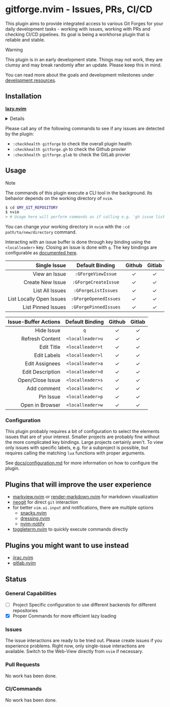 # gitforge.nvim - Issues, PRs, CI/CD

This plugin aims to provide integrated access to various Git Forges for your daily development
tasks - working with issues, working with PRs and checking CI/CD pipelines.
Its goal is being a workhorse plugin that is reliable and stable.

> [!WARNING]
> This plugin is in an early development state. Things may not work, they are clumsy and may break
> randomly after an update.
> Please keep this in mind.

You can read more about the goals and development milestones under [development resources](development_resources/README.md).

## Installation

**[lazy.nvim](https://github.com/folke/lazy.nvim)**
<details>

```lua
local ia = "gitforge.issue_actions"
return {
    "JonasToth/gitforge.nvim",
    dependencies = {
        { "nvim-telescope/telescope.nvim" },
        { "pysan3/pathlib.nvim" },
    },
    cmd = { "GForgeViewIssue", "GForgeListIssues", "GForgeOpenedIssues", "GForgePinnedIssues", "GForgeCreateIssue" },
    keys = {
        { "<leader>gv", "<cmd>GForgeViewIssue<CR>",    desc = "View an issue" },
        { "<leader>gn", "<cmd>GForgeCreateIssue<CR>",  desc = "Create a new issue" },
        { "<leader>ggo", "<cmd>GForgeOpenedIssues<CR>", desc = "List opened issue" },
        { "<leader>ggp", "<cmd>GForgePinnedIssues<CR>", desc = "List pinned issues" },
        {
            "<leader>gio", function() require(ia).list_issues({ state = "open", limit = 100, }) end,
            desc = "List All Open Issues"
        },
        {
            "<leader>giB", function() require(ia).list_issues({ state = "open", labels = "bug", limit = 100, }) end,
            desc = "List All Open Bugs"
        },
        {
            "<leader>gim", function() require(ia).list_issues({ state = "open", assignee = "@me", }) end,
            desc = "List My Issues"
        },
        {
            "<leader>gib", function() require(ia).list_issues({ state = "open", assignee = "@me", labels = "bug", }) end,
            desc = "List My Bugs"
        },
    },
    opts = {},
}
```

</details>

Please call any of the following commands  to see if any issues are detected by the plugin:
- `:checkhealth gitforge` to check the overall plugin health
- `:checkhealth gitforge.gh` to check the Github provier
- `:checkhealth gitforge.glab` to check the GitLab provier

## Usage

> [!NOTE]
> The commands of this plugin execute a CLI tool in the background. Its behavior depends on the working
> directory of `nvim`.
> ```bash
> $ cd $MY_GIT_REPOSITORY
> $ nvim
> > # Usage here will perform commands as if calling e.g. 'gh issue list' directly
> ```
> You can change your working directory in `nvim` with the `:cd path/to/new/directory` command.

Interacting with an issue buffer is done through key binding using the `<localleader>` key.
Closing an issue is done with `q`. The key bindings are configurable as [documented here](/docs/configuration.md#issue-settings).

| Single Issue             | Default Binding         | Github | Gitlab |
| -----------------------: | :---------------------: | :----: | :----: |
| View an Issue            | `:GForgeViewIssue`      |   ✓    |   ✓    |
| Create New Issue         | `:GForgeCreateIssue`    |   ✓    |   ✓    |
| List All Issues          | `:GForgeListIssues`     |   ✓    |   ✓    |
| List Locally Open Issues | `:GForgeOpenedIssues`   |   ✓    |   ✓    |
| List Pinned Issues       | `:GForgePinnedIssues`   |   ✓    |   ✓    |

| Issue-Buffer Actions     | Default Binding         | Github | Gitlab |
| -----------------------: | :---------------------: | :----: | :----: |
| Hide Issue               | `q`                     |   ✓    |   ✓    |
| Refresh Content          | `<localleader>u`        |   ✓    |   ✓    |
| Edit Title               | `<localleader>t`        |   ✓    |   ✓    |
| Edit Labels              | `<localleader>l`        |   ✓    |   ✓    |
| Edit Assignees           | `<localleader>a`        |   ✓    |   ✓    |
| Edit Description         | `<localleader>d`        |   ✓    |   ✓    |
| Open/Close Issue         | `<localleader>s`        |   ✓    |   ✓    |
| Add comment              | `<localleader>c`        |   ✓    |   ✓    |
| Pin Issue                | `<localleader>p`        |   ✓    |   ✓    |
| Open in Browser          | `<localleader>w`        |   ✓    |   ✓    |

### Configuration

This plugin probably requires a bit of configuration to select the elements issues that are of your interest.
Smaller projects are probably fine without the more complicated key bindings. Large projects certainly aren't.
To view only issues with specific labels, e.g. for a subproject is possible, but requires calling the matching
`lua` functions with proper arguments.

See [docs/configuration.md](docs/configuration.md) for more information on how to configure the plugin.

## Plugins that will improve the user experience

- [markview.nvim](https://github.com/OXY2DEV/markview.nvim) or [render-markdown.nvim](https://github.com/MeanderingProgrammer/render-markdown.nvim) for markdown visualization
- [neogit](https://github.com/NeogitOrg/neogit) for direct `git` interaction
- for better `vim.ui.input` and notifications, there are multiple options
    - [snacks.nvim](https://github.com/folke/snacks.nvim)
    - [dressing.nvim](https://github.com/stevearc/dressing.nvim)
    - [nvim-notify](https://github.com/rcarriga/nvim-notify)
- [toggleterm.nvim](https://github.com/akinsho/toggleterm.nvim) to quickly execute commands directly

## Plugins you might want to use instead

- [jirac.nvim](https://github.com/janBorowy/jirac.nvim)
- [gitlab.nvim](https://github.com/harrisoncramer/gitlab.nvim)

## Status

### General Capabilities

- [ ] Project Specific configuration to use different backends for different repositories
- [x] Proper Commands for more efficient lazy loading

### Issues

The issue interactions are ready to be tried out. Please create issues if you experience problems.
Right now, only single-issue interactions are available. Switch to the Web-View directly from
`nvim` if necessary.

### Pull Requests

No work has been done.

### CI/Commands

No work has been done.
